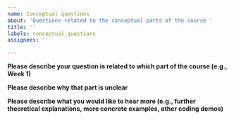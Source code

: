```yaml
---
name: Conceptual questions
about: 'Questions related to the conceptual parts of the course '
title: ''
labels: conceptual_questions
assignees: ''

---
```


**Please describe your question is related to which part of the course (e.g., Week 1)**

**Please describe why that part is unclear**

**Please describe what you would like to hear more (e.g., further theoretical explanations, more concrete examples, other coding demos)**
